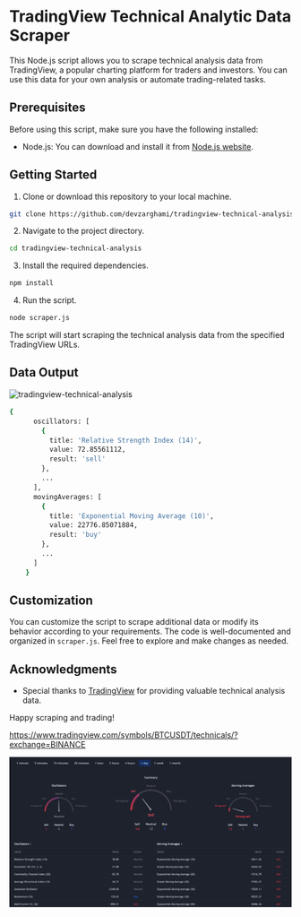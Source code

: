 # TradingView Technical Analytic Data Scraper

This Node.js script allows you to scrape technical analysis data from TradingView, a popular charting platform for traders and investors. You can use this data for your own analysis or automate trading-related tasks.

## Prerequisites

Before using this script, make sure you have the following installed:

- Node.js: You can download and install it from [Node.js website](https://nodejs.org/).

## Getting Started

1. Clone or download this repository to your local machine.

```bash
git clone https://github.com/devzarghami/tradingview-technical-analysis.git
```

2. Navigate to the project directory.

```bash
cd tradingview-technical-analysis
```

3. Install the required dependencies.

```bash
npm install
```

4. Run the script.

```bash
node scraper.js
```

The script will start scraping the technical analysis data from the specified TradingView URLs.

## Data Output

![tradingview-technical-analysis](https://github.com/devzarghami/tradingview-technical-analysis/blob/main/tradingview-technical-analysis-compare.png)

```bash
{
      oscillators: [
        {
          title: 'Relative Strength Index (14)',
          value: 72.85561112,
          result: 'sell'
        },
        ...
      ],
      movingAverages: [
        {
          title: 'Exponential Moving Average (10)',
          value: 22776.85071884,
          result: 'buy'
        },
        ...
      ]
    }
```

## Customization

You can customize the script to scrape additional data or modify its behavior according to your requirements. The code is well-documented and organized in `scraper.js`. Feel free to explore and make changes as needed.

## Acknowledgments

- Special thanks to [TradingView](https://www.tradingview.com/) for providing valuable technical analysis data.

Happy scraping and trading!

https://www.tradingview.com/symbols/BTCUSDT/technicals/?exchange=BINANCE

![tradingview-technical-analysis](https://github.com/devzarghami/tradingview-technical-analysis/blob/main/tradingview-technical-analysis.png)


